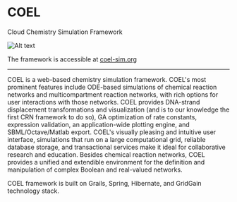 # COEL
Cloud Chemistry Simulation Framework

![Alt text](https://github.com/peterbanda/coel/tree/master/source/Web/web-app/images/coel_gradient-01.png "COEL rocks!")

The framework is accessible at [coel-sim.org](http://coel-sim.org)

---

COEL is a web-based chemistry simulation framework. COEL's most prominent features include ODE-based simulations of chemical reaction networks and multicompartment reaction networks, with rich options for user interactions with those networks. COEL provides DNA-strand displacement transformations and visualization (and is to our knowledge the first CRN framework to do so), GA optimization of rate constants, expression validation, an application-wide plotting engine, and SBML/Octave/Matlab export. COEL's visually pleasing and intuitive user interface, simulations that run on a large computational grid, reliable database storage, and transactional services make it ideal for collaborative research and education.
Besides chemical reaction networks, COEL provides a unified and extendible environment for the definition and manipulation of complex Boolean and real-valued networks.

COEL framework is built on Grails, Spring, Hibernate, and GridGain technology stack. 
